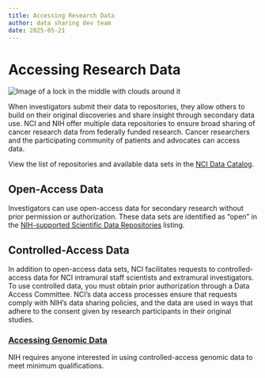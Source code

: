 ```yaml
---
title: Accessing Research Data 
author: data sharing dev team
date: 2025-05-21
---
```


# Accessing Research Data 

![Image of a lock in the middle with clouds around it](https://datascience.cancer.gov/sites/default/files/2022-04/lockpicture-resize.png)

When investigators submit their data to repositories, they allow others to build on their original discoveries and share insight through secondary data use. NCI and NIH offer multiple data repositories to ensure broad sharing of cancer research data from federally funded research. Cancer researchers and the participating community of patients and advocates can access data.

View the list of repositories and available data sets in the [NCI Data Catalog](/resources/nci-data-catalog).

## Open-Access Data

Investigators can use open-access data for secondary research without prior permission or authorization. These data sets are identified as “open” in the [NIH-supported Scientific Data Repositories](https://sharing.nih.gov/accessing-data/accessing-scientific-data) listing.

## Controlled-Access Data

In addition to open-access data sets, NCI facilitates requests to controlled-access data for NCI intramural staff scientists and extramural investigators. To use controlled data, you must obtain prior authorization through a Data Access Committee. NCI’s data access processes ensure that requests comply with NIH’s data sharing policies, and the data are used in ways that adhere to the consent given by research participants in their original studies.

### [Accessing Genomic Data](/data-sharing/accessing-data/genomic-data)

NIH requires anyone interested in using controlled-access genomic data to meet minimum qualifications.



